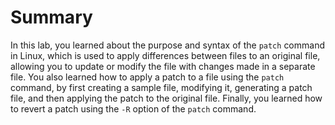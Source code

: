# Summary

In this lab, you learned about the purpose and syntax of the `patch` command in Linux, which is used to apply differences between files to an original file, allowing you to update or modify the file with changes made in a separate file. You also learned how to apply a patch to a file using the `patch` command, by first creating a sample file, modifying it, generating a patch file, and then applying the patch to the original file. Finally, you learned how to revert a patch using the `-R` option of the `patch` command.
